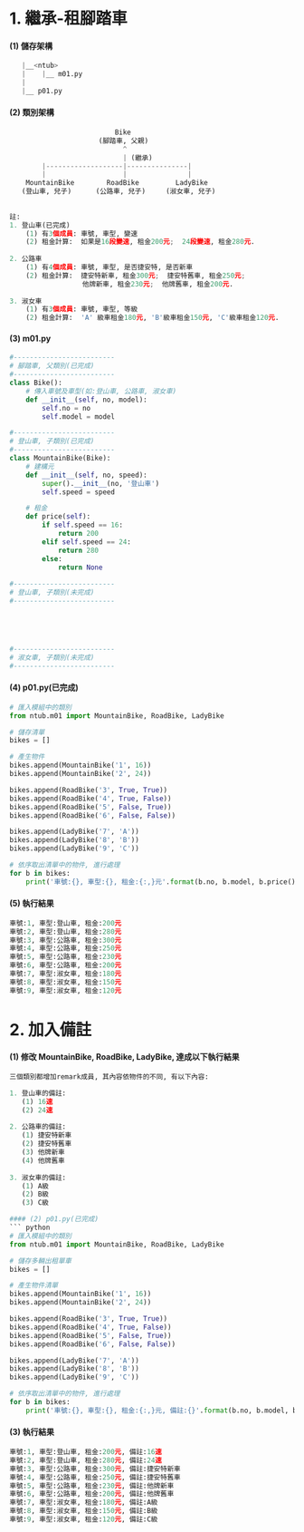 # 1. 繼承-租腳踏車

#### (1) 儲存架構
``` python
   |__<ntub>
   |    |__ m01.py
   |
   |__ p01.py
```   
   

#### (2) 類別架構
``` python
                          Bike 
                      (腳踏車, 父親)
                            ^
                            | (繼承)
        |-------------------|---------------|
        |                   |               |
    MountainBike        RoadBike         LadyBike
   (登山車, 兒子)      (公路車, 兒子)     (淑女車, 兒子)     
   
  
註:
1. 登山車(已完成)
    (1) 有3個成員: 車號, 車型, 變速	
    (2) 租金計算:  如果是16段變速, 租金200元;  24段變速, 租金280元.
                  
2. 公路車
    (1) 有4個成員: 車號, 車型, 是否捷安特, 是否新車	
    (2) 租金計算:  捷安特新車, 租金300元;  捷安特舊車, 租金250元;
                  他牌新車, 租金230元;  他牌舊車, 租金200元. 
                  
3. 淑女車
    (1) 有3個成員: 車號, 車型, 等級	
    (2) 租金計算:  'A' 級車租金180元, 'B'級車租金150元, 'C'級車租金120元.                   
```

#### (3) m01.py

``` python
#-------------------------
# 腳踏車, 父類別(已完成)
#-------------------------
class Bike():
    # 傳入車號及車型(如:登山車, 公路車, 淑女車)
    def __init__(self, no, model):
        self.no = no
        self.model = model

#-------------------------
# 登山車, 子類別(已完成)
#-------------------------
class MountainBike(Bike):
    # 建構元
    def __init__(self, no, speed):
        super().__init__(no, '登山車')
        self.speed = speed

    # 租金
    def price(self):
        if self.speed == 16:
            return 200
        elif self.speed == 24:
            return 280
        else:
            return None
            
#-------------------------
# 登山車, 子類別(未完成)
#-------------------------  





#-------------------------
# 淑女車, 子類別(未完成)
#------------------------- 
```

#### (4) p01.py(已完成)
``` python
# 匯入模組中的類別
from ntub.m01 import MountainBike, RoadBike, LadyBike

# 儲存清單
bikes = []

# 產生物件
bikes.append(MountainBike('1', 16))
bikes.append(MountainBike('2', 24))

bikes.append(RoadBike('3', True, True))
bikes.append(RoadBike('4', True, False))
bikes.append(RoadBike('5', False, True))
bikes.append(RoadBike('6', False, False))

bikes.append(LadyBike('7', 'A'))
bikes.append(LadyBike('8', 'B'))
bikes.append(LadyBike('9', 'C'))

# 依序取出清單中的物件, 進行處理
for b in bikes:
    print('車號:{}, 車型:{}, 租金:{:,}元'.format(b.no, b.model, b.price()))        
```


#### (5) 執行結果

``` python
車號:1, 車型:登山車, 租金:200元
車號:2, 車型:登山車, 租金:280元
車號:3, 車型:公路車, 租金:300元
車號:4, 車型:公路車, 租金:250元
車號:5, 車型:公路車, 租金:230元
車號:6, 車型:公路車, 租金:200元
車號:7, 車型:淑女車, 租金:180元
車號:8, 車型:淑女車, 租金:150元
車號:9, 車型:淑女車, 租金:120元
```


# 2. 加入備註

#### (1) 修改 MountainBike, RoadBike, LadyBike, 達成以下執行結果
``` python
三個類別都增加remark成員, 其內容依物件的不同, 有以下內容:

1. 登山車的備註:
   (1) 16速
   (2) 24速    
                  
2. 公路車的備註:
   (1) 捷安特新車
   (2) 捷安特舊車
   (3) 他牌新車
   (4) 他牌舊車
                 
3. 淑女車的備註:
   (1) A級
   (2) B級
   (3) C級
```

``` python
#### (2) p01.py(已完成)
``` python
# 匯入模組中的類別
from ntub.m01 import MountainBike, RoadBike, LadyBike

# 儲存多輛出租單車
bikes = []

# 產生物件清單
bikes.append(MountainBike('1', 16))
bikes.append(MountainBike('2', 24))

bikes.append(RoadBike('3', True, True))
bikes.append(RoadBike('4', True, False))
bikes.append(RoadBike('5', False, True))
bikes.append(RoadBike('6', False, False))

bikes.append(LadyBike('7', 'A'))
bikes.append(LadyBike('8', 'B'))
bikes.append(LadyBike('9', 'C'))

# 依序取出清單中的物件, 進行處理
for b in bikes:
    print('車號:{}, 車型:{}, 租金:{:,}元, 備註:{}'.format(b.no, b.model, b.price(), b.remark))             
```


#### (3) 執行結果

``` python
車號:1, 車型:登山車, 租金:200元, 備註:16速
車號:2, 車型:登山車, 租金:280元, 備註:24速
車號:3, 車型:公路車, 租金:300元, 備註:捷安特新車
車號:4, 車型:公路車, 租金:250元, 備註:捷安特舊車
車號:5, 車型:公路車, 租金:230元, 備註:他牌新車
車號:6, 車型:公路車, 租金:200元, 備註:他牌舊車
車號:7, 車型:淑女車, 租金:180元, 備註:A級
車號:8, 車型:淑女車, 租金:150元, 備註:B級
車號:9, 車型:淑女車, 租金:120元, 備註:C級
```
